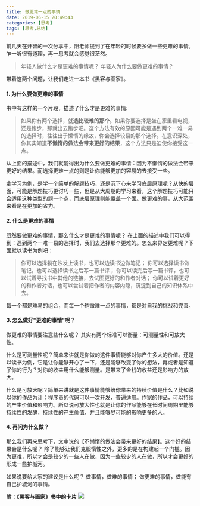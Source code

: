 ```yaml
---
title: 做更难一点的事情
date: 2019-06-15 20:49:43
categories: [思考]
tags: [思考,总结]
---
```


前几天在开智的一次分享中，阳老师提到了在年轻的时候要多做一些更难的事情。乍一听很有道理，再一思考就会感觉很茫然。

> 年轻人做什么才是更难的事情呢？
> 年轻人为什么要做更难的事情？

带着这两个问题，让我们走进一本书《黑客与画家》。


<!-- more --> 

####  1. 为什么要做更难的事情
书中有这样的一个片段，描述了什么才是更难的事情:
>  如果你有两个选择，就**选比较难的那个**。如果你要选择是坐在家里看电视，还是跑步，那就出去跑步吧。这个方法有效的原因可能是遇到两个一难一易的选择时，往往出于懒惰的缘故，你会选择较易的那个选择。在意识深处，你其实知道**不懒惰的做法会带来更好的结果**，这个方法只是迫使你接受这一点。

从上面的描述中，我们就能得出为什么要做更难的事情：因为不懒惰的做法会带来更好的结果。而选择更难一点的则是让你能够更加的容易的去接受一些。

拿学习为例，是学一个简单的解题技巧，还是沉下心来学习底层原理呢？从快的层面，可能是解题技巧更讨巧一些，但是从大周期的学习来看，这个解题技巧可能只会适用这种类型的题一个点，而底层原理则能覆盖一个面。做更难的事，从大范围来看是在更加的省力。

####  2. 什么是更难的事情
既然要做更难的事情，那么什么才是更难的事情呢？
在上面的描述中我们可以得到：遇到两个一难一易的选择时，我们去选择那个更难的。怎么来界定更难呢？下面就以读书为例吧：
>你可以选择躺在沙发上读书，也可以边读书边做笔记；
>你可以选择读书做笔记，也可以选择读书之后写一篇书评；
>你可以读完后写一篇书评，也可以试着寻找书中其他的链接，去试图更好的和作者对话；
>你可以试着更好的和作者对话，也可以尝试着把作者的内容内隐，沉淀到自己的知识体系中去。


每一个都是难易的组合，而每一个稍微难一点的事情，都是对自我的挑战和完善。

####  3. 怎么做好"更难的事情"呢？
做更难的事情要注意些什么呢？
其实有两个标准可以衡量：可测量性和可放大性。

什么是可测量性呢？简单来讲就是你做的这件事情能够对你产生多大的价值。还是以读书为例，它是让你能够开心了一下，还是能够改变了你的想法，再或者是知道了你的行为？对你的收益用什么能够测量。是带来了金钱的收益还是影响力的放大。

什么是可放大呢？简单来讲就是这件事情能够给你带来的持续价值是什么？比如说以你的作品为计：程序员的代码可以一次开发，普遍适用。作家的作品，可以持续的产生价值和影响力。所以说可放大性也就是让你的作品能够在长时间周期里能够持续性的发酵，持续性的产生价值，并且能够尽可能的影响更多的人。

####  4.  再问为什么做？
那么我们再来思考下，文中说的【不懒惰的做法会带来更好的结果】。这个好的结果会是什么呢？
除了能够让我们克服惰性之外，更多的是在构建起一个门槛。因为更难，所以才会是较少的一些人在做，因为一些较少的人在做，所以才会更好的形成一些护城河。

如果说要给大家的建议是什么呢？
做事情，做难的事情；
做更难的事情，做能有自己护城河的事情。

**附：《黑客与画家》书中的卡片**
![](https://imagerepos.oss-cn-beijing.aliyuncs.com/images/20190617211102.png)
